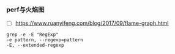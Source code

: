### perf与火焰图

- [ ] https://www.ruanyifeng.com/blog/2017/09/flame-graph.html

```shell
grep -e -E "RegExp"
-e pattern, --regexp=pattern
-E, --extended-regexp
```

